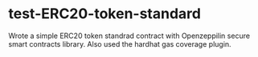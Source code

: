 # test-ERC20-token-standard
Wrote a simple ERC20 token standrad contract with Openzeppilin secure smart contracts library. 
Also used the hardhat gas coverage plugin. 
